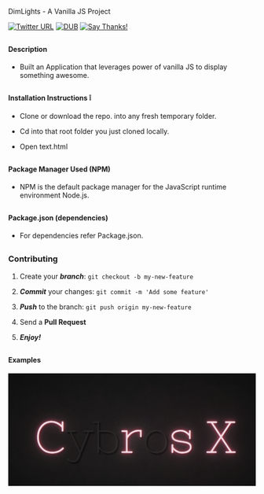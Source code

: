 DimLights - A Vanilla JS Project


[![Twitter URL](https://img.shields.io/twitter/url/http/shields.io.svg?style=social)](https://twitter.com/r46956)
[![DUB](https://img.shields.io/dub/l/vibe-d.svg?style=flat)](#)
[![Say Thanks!](https://img.shields.io/badge/Say%20Thanks-!-1EAEDB.svg)](https://saythanks.io/to/divyanshu-rawat)

##

#### Description 
* Built an Application that leverages power of vanilla JS to display something awesome.

##

#### Installation Instructions :grey_exclamation:

* Clone or download the repo. into any fresh temporary folder.

* Cd into that root folder you just cloned locally.

* Open text.html


##

#### Package Manager Used (NPM)

* NPM is the default package manager for the JavaScript runtime environment Node.js.

##

#### Package.json (dependencies)
  
* For dependencies refer Package.json.

##


### Contributing

1. Create your **_branch_**: `git checkout -b my-new-feature`

2. **_Commit_** your changes: `git commit -m 'Add some feature'`

3. **_Push_** to the branch: `git push origin my-new-feature`

4. Send a **Pull Request**

5. **_Enjoy!_**

##

#### Examples

![alt tag](https://github.com/Dexter-DeeDee/DimLights/blob/master/snapshot/Screen%20Shot%202017-10-27%20at%208.48.33%20PM.png)
